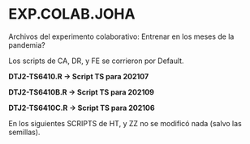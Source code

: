 # EXP.COLAB.JOHA
Archivos del experimento colaborativo: Entrenar en los meses de la pandemia?


Los scripts de CA, DR, y FE se corrieron por Default.

**DTJ2-TS6410.R → Script TS para 202107**

**DTJ2-TS6410B.R → Script TS para 202109**

**DTJ2-TS6410C.R → Script TS para 202106**


En los siguientes SCRIPTS de HT, y ZZ no se modificó nada (salvo las semillas).

